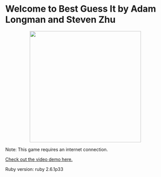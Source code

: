# Welcome to Best Guess It by Adam Longman and Steven Zhu

<p align="center"><img src="app/assets/images/demo.gif" width="350"/></p>

Note: This game requires an internet connection.

[Check out the video demo here.](https://youtu.be/NDyZWmGQOIs)

<!-- After cloning, run rails db:migrate and then rails s. The game can then be played on localhost:3000. -->

Ruby version: ruby 2.6.1p33
